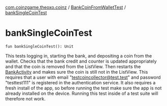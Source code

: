 [com.coinzgame.theoxo.coinz](../index.md) / [BankCoinFromWalletTest](index.md) / [bankSingleCoinTest](.)

# bankSingleCoinTest

`fun bankSingleCoinTest(): Unit`

This tests logging in, starting the bank, and depositing a coin from the wallet.
Checks that the bank credit and counter is updated appropriately and that the coin is
removed from the ListView. Then restarts the [BankActivity](../-bank-activity/index.md) and makes sure the coin is still
not in the ListView.
This requires that a user with email "testcoincollector@test.test" and
password "testtest111" is registered in the authentication service.
It also requires a fresh install of the app, so before running the test make sure
the app is not already installed on the device. Running this test inside of a test suite
will therefore not work.

